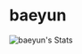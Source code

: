 # baeyun

![baeyun's Stats](https://github-readme-stats.vercel.app/api?username=baeyun&theme=gruvbox&show_icons=true&hide_border=true&count_private=true)
<!-- [![Anurag's GitHub stats](https://github-readme-stats.vercel.app/api?username=baeyun&show_icons=true&count_private=true&include_all_commits=true)](https://github.com/anuraghazra/github-readme-stats) -->
